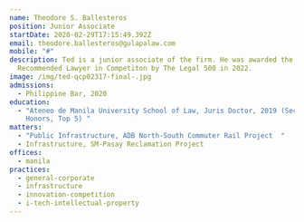 ```yaml
---
name: Theodore S. Ballesteros
position: Junior Associate
startDate: 2020-02-29T17:15:49.392Z
email: theodore.ballesteros@gulapalaw.com
mobile: "#"
description: Ted is a junior associate of the firm. He was awarded the
  Recommended Lawyer in Competiton by The Legal 500 in 2022.
image: /img/ted-qcp02317-final-.jpg
admissions:
  - Philippine Bar, 2020
education:
  - "Ateneo de Manila University School of Law, Juris Doctor, 2019 (Second
    Honors, Top 5) "
matters:
  - "Public Infrastructure, ADB North-South Commuter Rail Project  "
  - Infrastructure, SM-Pasay Reclamation Project
offices:
  - manila
practices:
  - general-corporate
  - infrastructure
  - innovation-competition
  - i-tech-intellectual-property
---
```


